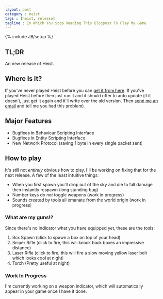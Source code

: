 ```yaml
---
layout: post
category : Heist
tags : [heist, release]
tagline : In Which You Stop Reading This Blogpost To Play My Game
---
```

{% include JB/setup %}


## TL;DR

An new release of Heist.

## Where Is It?

If you've never played Heist before you can [get it from here](http://www.placeholder-software.co.uk/static-files/setup/heistgame/publish.htm). If you've played Heist before then just run it and it should offer to auto update (if it doesn't, just get it again and it'll write over the old version. Then [send me an email](mailto://martin@placeholder-software.co.uk) and tell me you had this problem).

## Major Features

 - Bugfixes in Behaviour Scripting Interface
 - Bugfixes in  Entity Scripting Interface
 - New Network Protocol (saving 1 byte in every single packet sent)
 
## How to play

It's still not _entirely_ obvious how to play, I'll be working on fixing that for the next release. A few of the least intuitive things:

 - When you first spawn you'll drop out of the sky and die to fall damage then instantly respawn (long standing bug)
 - Number keys do _not_ toggle weapons (work in progress)
 - Sounds created by tools all emanate from the world origin (work in progress)

### What are my guns!?

Since there's no indicator what you have equipped yet, these are the tools:

1. Box Spawn (click to spawn a box on top of your head)
2. Sniper Rifle (click to fire, this will knock back boxes an impressive distance)
3. Laser Rifle (click to fire, this will fire a slow moving yellow laser bolt which looks cool at night)
4. Torch (Pretty useful at night)

### Work In Progress

I'm currently working on a weapon indicator, which will automatically appear in your game once I have it done.